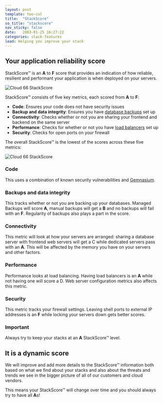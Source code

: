 ```yaml
---
layout: post
template: two-col
title:  "StackScore"
so_title: "stackscore"
nav_sticky: false
date:   2083-01-25 16:27:22
categories: stack-features
lead: Helping you improve your stack
---
```



## Your application reliability score

StackScore&trade; is an <b>A</b> to <b>F</b> score that provides an indication of how reliable, resilient and performant your application is when deployed on your servers.

![Cloud 66 StackScore](http://cdn.cloud66.com/images/help/stackscore_overall.png)

StackScore&trade; consists of five key metrics, each scored from <b>A</b> to <b>F</b>:

- **Code**: Ensures your code does not have security issues
- **Backup and data integrity**: Ensures you have [database backups](/stack-features/db-backup.html) set up
- **Connectivity**: Checks whether or not you are sharing your frontend and backend on the same server
- **Performance**: Checks for whether or not you have [load balancers](/stack-features/load-balancers.html) set up
- **Security**: Checks for open ports on your firewall

The overall StackScore&trade; is the lowest of the scores across these five metrics:

![Cloud 66 StackScore](http://cdn.cloud66.com/images/help/stackscore_detail.png)

### Code
This uses a combination of known security vulnerabilities and [Gemnasium](https://gemnasium.com/).

### Backups and data integrity
This tracks whether or not you are backing up your databases. Managed Backups will score <b>A</b>, manual backups will get a <b>B</b> and no backups will fail with an <b>F</b>. Regularity of backups also plays a part in the score.

### Connectivity
This metric will look at how your servers are arranged: sharing a database server with frontend web servers will get a C while dedicated servers pass with an <b>A</b>. This will be affected by the memory you have on your servers and other factors.

### Performance
Performance looks at load balancing. Having load balancers is an <b>A</b> while not having one will score a D. Web server configuration metrics also affects this metric.

### Security
This metric tracks your firewall settings. Leaving shell ports to external IP addresses is an <b>F</b> while locking your servers down gets better scores.

<div class="notice">
	<h3>Important</h3>
	<p>Always try to keep your stacks at an <b>A</b> StackScore&trade; level.</p>
</div>

## It is a dynamic score

We will improve and add more details to the StackScore&trade; information both based on what we find about your stacks and also about the threats and trends we see in the bigger picture of all of our customers and cloud vendors.

This means your StackScore&trade; will change over time and you should always try to have all <b>A</b>s!

